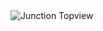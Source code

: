 <img src="https://github.com/JordanCahill/NS3EngJunction/tree/master/src/junction_topview.png" alt="Junction Topview" align="center">
